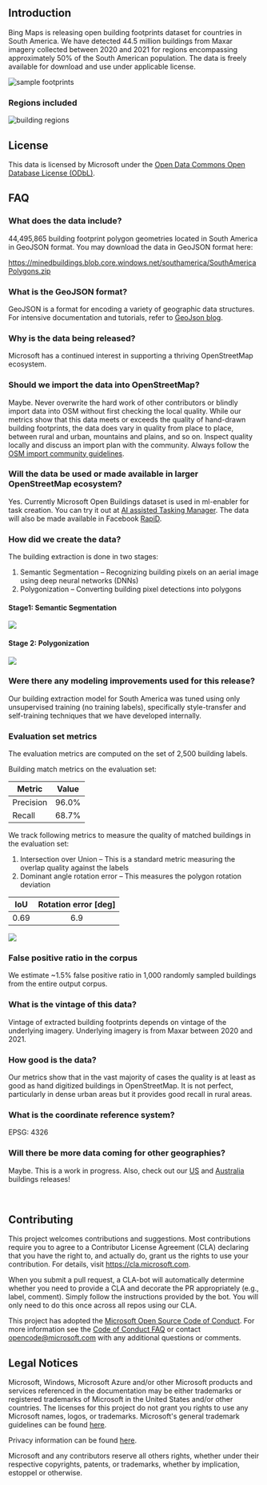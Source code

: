 ## Introduction

Bing Maps is releasing open building footprints dataset for countries in South America. We have detected 44.5 million buildings from Maxar imagery collected between 2020 and 2021 for regions encompassing approximately 50% of the South American population. The data is freely available for download and use under applicable license.

![sample footprints](/images/image009.png)

### Regions included 

![building regions](/images/image011.png)


## License
This data is licensed by Microsoft under the [Open Data Commons Open Database License (ODbL)](https://opendatacommons.org/licenses/odbl/).

## FAQ
### What does the data include?
44,495,865‬ building footprint polygon geometries located in South America in GeoJSON format. You may download the data in GeoJSON format here:

https://minedbuildings.blob.core.windows.net/southamerica/SouthAmericaPolygons.zip


### What is the GeoJSON format?
GeoJSON is a format for encoding a variety of geographic data structures. 
For intensive documentation and tutorials, refer to [GeoJson blog](http://geojson.org/).

### Why is the data being released?
Microsoft has a continued interest in supporting a thriving OpenStreetMap ecosystem.

### Should we import the data into OpenStreetMap?
Maybe. Never overwrite the hard work of other contributors or blindly import data into OSM without first checking the local quality. While our metrics show that this data meets or exceeds the quality of hand-drawn building footprints, the data does vary in quality from place to place, between rural and urban, mountains and plains, and so on. Inspect quality locally and discuss an import plan with the community. Always follow the [OSM import community guidelines](https://wiki.openstreetmap.org/wiki/Import/Guidelines).

### Will the data be used or made available in larger OpenStreetMap ecosystem?
Yes. Currently Microsoft Open Buildings dataset is used in ml-enabler for task creation. You can try it out at [AI assisted Tasking Manager](https://tasks-assisted.hotosm.org/). The data will also be made available in Facebook [RapiD](https://mapwith.ai/rapid#background=Bing&disable_features=boundaries&map=2.00/0.0/0.0).

### How did we create the data?
The building extraction is done in two stages:
1.	Semantic Segmentation – Recognizing building pixels on an aerial image using deep neural networks (DNNs)
2.	Polygonization – Converting building pixel detections into polygons

#### Stage1: Semantic Segmentation
![](/images/segmentation.jpg)

#### Stage 2: Polygonization
![](/images/polygonization.jpg)

### Were there any modeling improvements used for this release? 
Our building extraction model for South America was tuned using only unsupervised training (no training labels), specifically style-transfer and self-training techniques that we have developed internally.

### Evaluation set metrics
The evaluation metrics are computed on the set of 2,500 building labels.

Building match metrics on the evaluation set:

| Metric | Value |
| --- | :---: |
| Precision | 96.0% |
| Recall | 68.7% |

We track following metrics to measure the quality of matched buildings in the evaluation set:
1. Intersection over Union – This is a standard metric measuring the overlap quality against the labels
2. Dominant angle rotation error – This measures the polygon rotation deviation

| IoU | Rotation error [deg] |
| :---: | :---: |
|  0.69 | 6.9 |

![](/images/bldgmetrics.JPG)

### False positive ratio in the corpus

We estimate ~1.5% false positive ratio in 1,000 randomly sampled buildings from the entire output corpus.


### What is the vintage of this data?
Vintage of extracted building footprints depends on vintage of the underlying imagery. Underlying imagery is from Maxar between 2020 and 2021.

### How good is the data?
Our metrics show that in the vast majority of cases the quality is at least as good as hand digitized buildings in OpenStreetMap. It is not perfect, particularly in dense urban areas but it provides good recall in rural areas.

### What is the coordinate reference system?
EPSG: 4326

### Will there be more data coming for other geographies?
Maybe. This is a work in progress. Also, check out our [US](https://github.com/microsoft/USBuildingFootprints) and [Australia](https://github.com/microsoft/AustraliaBuildingFootprints) buildings releases!

<br>

## Contributing

This project welcomes contributions and suggestions.  Most contributions require you to agree to a
Contributor License Agreement (CLA) declaring that you have the right to, and actually do, grant us
the rights to use your contribution. For details, visit https://cla.microsoft.com.

When you submit a pull request, a CLA-bot will automatically determine whether you need to provide
a CLA and decorate the PR appropriately (e.g., label, comment). Simply follow the instructions
provided by the bot. You will only need to do this once across all repos using our CLA.

This project has adopted the [Microsoft Open Source Code of Conduct](https://opensource.microsoft.com/codeofconduct/).
For more information see the [Code of Conduct FAQ](https://opensource.microsoft.com/codeofconduct/faq/) or
contact [opencode@microsoft.com](mailto:opencode@microsoft.com) with any additional questions or comments.

## Legal Notices

Microsoft, Windows, Microsoft Azure and/or other Microsoft products and services referenced in the documentation
may be either trademarks or registered trademarks of Microsoft in the United States and/or other countries.
The licenses for this project do not grant you rights to use any Microsoft names, logos, or trademarks.
Microsoft's general trademark guidelines can be found [here](http://go.microsoft.com/fwlink/?LinkID=254653).

Privacy information can be found [here](https://privacy.microsoft.com/en-us/).

Microsoft and any contributors reserve all others rights, whether under their respective copyrights, patents,
or trademarks, whether by implication, estoppel or otherwise.
